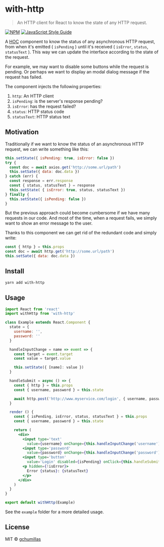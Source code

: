 # with-http

> An HTTP client for React to know the state of any HTTP request.

[![NPM](https://img.shields.io/npm/v/with-http.svg)](https://www.npmjs.com/package/with-http) [![JavaScript Style Guide](https://img.shields.io/badge/code_style-standard-brightgreen.svg)](https://standardjs.com)

A [HOC](https://reactjs.org/docs/higher-order-components.html) component to know the status of any asynchronous HTTP request, from when it's emitted ( `isPending` ) until it's received ( `isError`, `status`, `statusText` ). This way we can update the interface according to the state of the request.

For example, we may want to disable some buttons while the request is pending. Or perhaps we want to display an modal dialog message if the request has failed.

The component injects the following properties:

  1. `http`: An HTTP client
  2. `isPending`: is the server's response pending?
  3. `isError`: has the request failed?
  4. `status`: HTTP status code
  5. `statusText`: HTTP status text

## Motivation

Traditionally if we want to know the status of an asynchronous HTTP request, we can write something like this:

```JavaScript
this.setState({ isPending: true, isError: false })
try {
  const doc = await axios.get('http://some.url/path')
  this.setSate({ data: doc.data })
} catch (err) {
  const response = err.response
  const { status, statusText } = response
  this.setState( { isError: true, status, statusText })
} finally {
  this.setState({ isPending: false })
}
```

But the previous approach could become cumbersome if we have many requests in our code. And most of the time, when a request fails, we simply want to show an error message to the user.

Thanks to this component we can get rid of the redundant code and simply write:

```JavaScript
const { http } = this.props
const doc = await http.get('http://some.url/path')
this.setSate({ data: doc.data })
```

## Install

```bash
yarn add with-http
```

## Usage

```jsx
import React from 'react'
import withHttp from 'with-http'

class Example extends React.Component {
  state = {
    username: '',
    password: ''
  }

  handleInputChange = name => event => {
    const target = event.target
    const value = target.value

    this.setState({ [name]: value })
  }

  handleSubmit = async () => {
    const { http } = this.props
    const { username, password } = this.state

    await http.post('http://www.myservice.com/login', { username, password })
  }

  render () {
    const { isPending, isError, status, statusText } = this.props
    const { username, password } = this.state

    return (
      <div>
        <input type='text'
          value={username} onChange={this.handleInputChange('username')} />
        <input type='password'
          value={password} onChange={this.handleInputChange('password')} />
        <input type='button'
          value='Login' disabled={isPending} onClick={this.handleSubmit} />
        <p hidden={!isError}>
          Error {status}: {statusText}
        </p>
      </div>
    )
  }
}

export default withHttp(Example)
```

See the `example` folder for a more detailed usage.

## License

MIT © [gchumillas](https://github.com/gchumillas)
